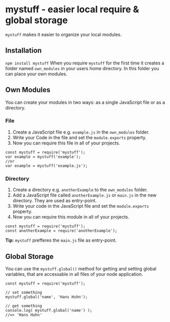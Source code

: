 # mystuff - easier local require & global storage
`mystuff` makes it easier to organize your local modules.
## Installation
`npm install mystuff`
When you require `mystuff` for the first time it creates a folder named `own_modules` in your users home directory.
In this folder you can place your own modules.
## Own Modules
You can create your modules in two ways: as a single JavaScript file or as a directory.
### File
1. Create a JavaScript file e.g. `example.js` in the `own_modules` folder.
2. Write your Code in the file and set the `module.exports` property.
3. Now you can require this file in all of your projects.
```
const mystuff = require('mystuff');
var example = mystuff('example');
//or
var example = mystuff('example.js');
```
### Directory
1. Create a directory e.g. `anotherExample` to the `own_modules` folder.
2. Add a JavaScript file called `anotherExample.js` or `main.js` in the new directory. They are used as entry-point.
3. Write your code in the JavaScript file and set the `module.exports` property.
4. Now you can require this module in all of your projects.
```
const mystuff = require('mystuff');
const anotherExample = require('anotherExample');
```
__Tip:__ `mystuff` prefferes the `main.js` file as entry-point.
## Global Storage
You can use the `mystuff.global()` method for getting and setting global variables, that are accessable in all files of your node application.

```
const mystuff = require('mystuff');

// set something
mystuff.global('name', 'Hans Huhn');

// get something
console.log( mystuff.global('name') );
//=> 'Hans Huhn'
```
